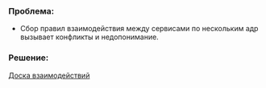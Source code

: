 
### Проблема:
 - Сбор правил взаимодействия между сервисами по нескольким адр вызывает конфликты и недопонимание.  
  
  
### Решение:  
  [Доска взаимодействий](https://miro.com/app/board/uXjVOiQGoYc=/?share_link_id=112559324980)  

  
